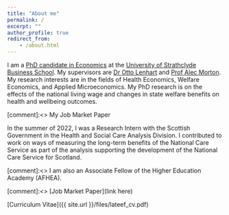 ```yaml
---
title: "About me"
permalink: /
excerpt: ""
author_profile: true
redirect_from:
    - /about.html
---
```



I am a [PhD candidate in Economics](https://pureportal.strath.ac.uk/en/persons/lateef-akanni) at the [University of Strathclyde Business School](https://www.strath.ac.uk/business/economics/). My supervisors are [Dr Otto Lenhart](https://www.strath.ac.uk/staff/lenhartottodr/) and [Prof Alec Morton](https://www.strath.ac.uk/staff/mortonalecprof/). My research interests are in the fields of Health Economics, Welfare Economics, and Applied Microeconomics. My PhD research is on the effects of the national living wage and changes in state welfare benefits on health and wellbeing outcomes.

[comment]:<> My Job Market Paper 

In the summer of 2022, I was a Research Intern with the Scottish Government in the Health and Social Care Analysis Division. I contributed to work on ways of measuring the long-term benefits of the National Care Service as part of the analysis supporting the development of the National Care Service for Scotland.

[comment]:<> I am also an Associate Fellow of the Higher Education Academy (AFHEA). 

[comment]:<> [Job Market Paper](link here)

[Curriculum Vitae]({{ site.url }}/files/lateef_cv.pdf)
